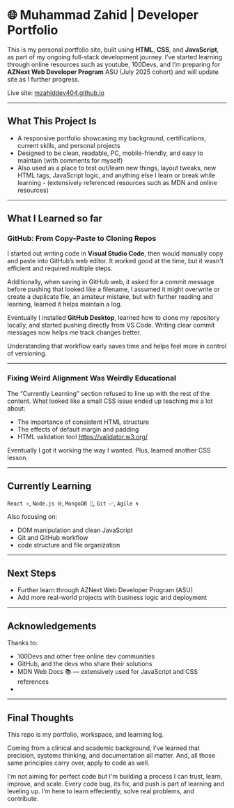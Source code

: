 # 🌐 Muhammad Zahid | Developer Portfolio

This is my personal portfolio site, built using **HTML**, **CSS**, and **JavaScript**, as part of my ongoing full-stack development journey. I’ve started learning through online resources such as youtube, 100Devs, and I’m preparing for **AZNext Web Developer Program** ASU (July 2025 cohort) and will update site as I further progress.

Live site: [mzahiddev404.github.io](https://mzahiddev404.github.io)

---

## What This Project Is

- A responsive portfolio showcasing my background, certifications, current skills, and personal projects
- Designed to be clean, readable, PC, mobile-friendly, and easy to maintain (with comments for myself)
- Also used as a place to test out/learn new things, layout tweaks, new HTML tags, JavaScript logic, and anything else I learn or break while learning - (extensively referenced resources such as MDN and online resources) 

---

## What I Learned so far

### GitHub: From Copy-Paste to Cloning Repos

I started out writing code in **Visual Studio Code**, then would manually copy and paste into GitHub’s web editor. It worked good at the time, but it wasn't efficient and required multiple steps.

Additionally, when saving in GitHub web, it asked for a commit message before pushing that looked like a filename, I assumed it might overwrite or create a duplicate file, an amateur mistake, but with further reading and learning, learned it helps maintain a log.

Eventually I installed **GitHub Desktop**, learned how to clone my repository locally, and started pushing directly from VS Code. Writing clear commit messages now helps me track changes better.

Understanding that workflow early saves time and helps feel more in control of versioning.

---

### Fixing Weird Alignment Was Weirdly Educational

The “Currently Learning” section refused to line up with the rest of the content. What looked like a small CSS issue ended up teaching me a lot about:

- The importance of consistent HTML structure
- The effects of default margin and padding
- HTML validation tool https://validator.w3.org/

Eventually I got it working the way I wanted. Plus, learned another CSS lesson.

---

## Currently Learning

`React ⚛️`, `Node.js 🌐`, `MongoDB 🍃`, `Git ✅`, `Agile 🌀`

Also focusing on:

- DOM manipulation and clean JavaScript
- Git and GitHub workflow
- code structure and file organization

---

## Next Steps

- Further learn through AZNext Web Developer Program (ASU)
- Add more real-world projects with business logic and deployment

---

## Acknowledgements

Thanks to:

- 100Devs and other free online dev communities
- GitHub, and the devs who share their solutions
- MDN Web Docs 📚 — extensively used for JavaScript and CSS references  
- 
---

## Final Thoughts

This repo is my portfolio, workspace, and learning log.

Coming from a clinical and academic background, I’ve learned that precision, systems thinking, and documentation all matter. And, all those same principles carry over, apply to code as well.

I'm not aiming for perfect code but I'm building a process I can trust, learn, improve, and scale. Every code bug, its fix, and push is part of learning and leveling up. I’m here to learn effeciently, solve real problems, and contribute.
